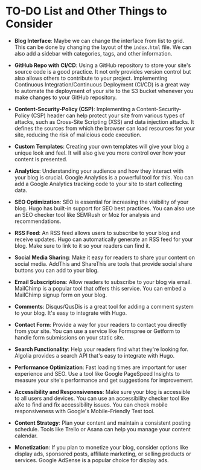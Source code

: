 # TO-DO List and Other Things to Consider

- **Blog Interface**: Maybe we can change the interface from list to grid. This can be done by changing the layout of the `index.html` file. We can also add a sidebar with categories, tags, and other information.

- **GitHub Repo with CI/CD**: Using a GitHub repository to store your site's source code is a good practice. It not only provides version control but also allows others to contribute to your project. Implementing Continuous Integration/Continuous Deployment (CI/CD) is a great way to automate the deployment of your site to the S3 bucket whenever you make changes to your GitHub repository.

- **Content-Security-Policy (CSP)**: Implementing a Content-Security-Policy (CSP) header can help protect your site from various types of attacks, such as Cross-Site Scripting (XSS) and data injection attacks. It defines the sources from which the browser can load resources for your site, reducing the risk of malicious code execution.

- **Custom Templates**: Creating your own templates will give your blog a unique look and feel. It will also give you more control over how your content is presented.

- **Analytics**: Understanding your audience and how they interact with your blog is crucial. Google Analytics is a powerful tool for this. You can add a Google Analytics tracking code to your site to start collecting data.

- **SEO Optimization**: SEO is essential for increasing the visibility of your blog. Hugo has built-in support for SEO best practices. You can also use an SEO checker tool like SEMRush or Moz for analysis and recommendations.

- **RSS Feed**: An RSS feed allows users to subscribe to your blog and receive updates. Hugo can automatically generate an RSS feed for your blog. Make sure to link to it so your readers can find it.

- **Social Media Sharing**: Make it easy for readers to share your content on social media. AddThis and ShareThis are tools that provide social share buttons you can add to your blog.

- **Email Subscriptions**: Allow readers to subscribe to your blog via email. MailChimp is a popular tool that offers this service. You can embed a MailChimp signup form on your blog.

- **Comments**: Disqus/QusDis is a great tool for adding a comment system to your blog. It's easy to integrate with Hugo.

- **Contact Form**: Provide a way for your readers to contact you directly from your site. You can use a service like Formspree or Getform to handle form submissions on your static site.

- **Search Functionality**: Help your readers find what they're looking for. Algolia provides a search API that's easy to integrate with Hugo.

- **Performance Optimization**: Fast loading times are important for user experience and SEO. Use a tool like Google PageSpeed Insights to measure your site's performance and get suggestions for improvement.

- **Accessibility and Responsiveness**: Make sure your blog is accessible to all users and devices. You can use an accessibility checker tool like aXe to find and fix accessibility issues. You can check mobile responsiveness with Google's Mobile-Friendly Test tool.

- **Content Strategy**: Plan your content and maintain a consistent posting schedule. Tools like Trello or Asana can help you manage your content calendar.

- **Monetization**: If you plan to monetize your blog, consider options like display ads, sponsored posts, affiliate marketing, or selling products or services. Google AdSense is a popular choice for display ads.
